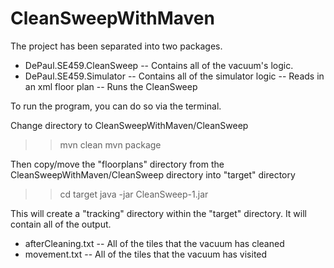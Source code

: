 CleanSweepWithMaven
===================

The project has been separated into two packages. 
- DePaul.SE459.CleanSweep
	-- Contains all of the vacuum's logic.
- DePaul.SE459.Simulator
	-- Contains all of the simulator logic
		-- Reads in an xml floor plan
		-- Runs the CleanSweep 

To run the program, you can do so via the terminal.

Change directory to CleanSweepWithMaven/CleanSweep

>> mvn clean
>> mvn package

Then copy/move the "floorplans" directory from the CleanSweepWithMaven/CleanSweep directory into "target" directory

>> cd target
>> java -jar CleanSweep-1.jar

This will create a "tracking" directory within the "target" directory.
It will contain all of the output.
- afterCleaning.txt
	-- All of the tiles that the vacuum has cleaned
- movement.txt
	-- All of the tiles that the vacuum has visited
